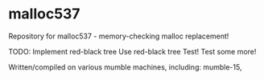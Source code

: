 malloc537
=========

Repository for malloc537 - memory-checking malloc replacement!

TODO:
Implement red-black tree
Use red-black tree
Test!
Test some more!


Written/compiled on various mumble machines,
including:
mumble-15, 
